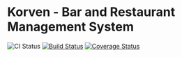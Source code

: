 # Korven - Bar and Restaurant Management System

![CI Status](https://github.com/uca-pid/2025-nempeth-back/actions/workflows/GHA.yml/badge.svg)
[![Build Status](https://travis-ci.org/uca-pid/2025-nempeth-back.svg?branch=master)](https://travis-ci.org/uca-pid/2025-nempeth-back)
[![Coverage Status](https://coveralls.io/repos/github/uca-pid/2025-nempeth-back/badge.svg?branch=master)](https://coveralls.io/github/uca-pid/2025-nempeth-back?branch=master)
